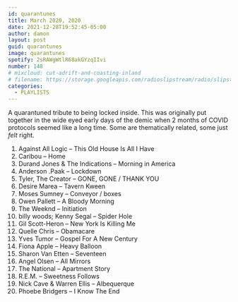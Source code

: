 ```yaml
---
id: quarantunes
title: March 2020, 2020
date: 2021-12-28T19:52:45-05:00
author: damon
layout: post
guid: quarantunes
image: quarantunes
spotify: 2sRAWgWtlR68akGYzqIIvi
number: 148
# mixcloud: cut-adrift-and-coasting-inland
# filename: https://storage.googleapis.com/radioslipstream/radio/slipstream-143.mp3
categories:
  - PLAYLISTS
---
```


A quarantuned tribute to being locked inside. This was originally put together in the wide eyed early days of the demic when 2 months of COVID protocols seemed like a long time. Some are thematically related, some just *felt* right.

 1. Against All Logic – This Old House Is All I Have
 1. Caribou – Home
 1. Durand Jones & The Indications – Morning in America
 1. Anderson .Paak – Lockdown
 1. Tyler, The Creator – GONE, GONE / THANK YOU
 1. Desire Marea – Tavern Kween
 1. Moses Sumney – Conveyor / boxes
 1. Owen Pallett – A Bloody Morning
 1. The Weeknd – Initiation
 1. billy woods; Kenny Segal – Spider Hole
 1. Gil Scott-Heron – New York Is Killing Me
 1. Quelle Chris – Obamacare
 1. Yves Tumor – Gospel For A New Century
 1. Fiona Apple – Heavy Balloon
 1. Sharon Van Etten – Seventeen
 1. Angel Olsen – All Mirrors
 1. The National – Apartment Story
 1. R.E.M. – Sweetness Follows
 1. Nick Cave & Warren Ellis – Albequerque 
 1. Phoebe Bridgers – I Know The End